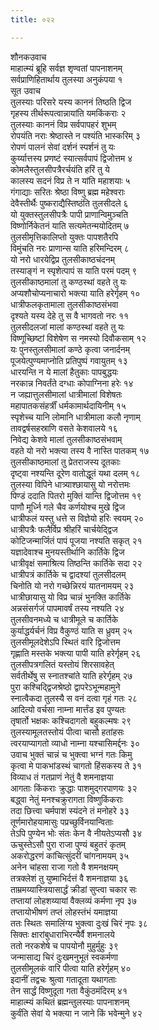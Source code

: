 ```yaml
---
title: ०२२

---
```

शौनकउवाच  
माहात्म्यं ब्रूहि सर्वज्ञ शृण्वतां पापनाशनम्  
सर्वप्राणिहितार्थाय तुलस्या अनुकंपया १  
सूत उवाच  
तुलस्याः परिसरे यस्य काननं तिष्ठति द्विज  
गृहस्य तीर्थरूपत्वान्नायांति यमकिंकराः २  
तुलस्याः काननं विप्र सर्वपापहरं शुभम्  
रोपयंति नराः श्रेष्ठास्ते न पश्यंति भास्करिम् ३  
रोपणं पालनं सेवां दर्शनं स्पर्शनं तु यः  
कुर्य्यात्तस्य प्रणष्टं स्यात्सर्वपापं द्विजोत्तम ४  
कोमलैस्तुलसीपत्रैरर्चयंति हरिं तु ये  
कालस्य सदनं विप्र ते न यांति महाशयाः ५  
गंगाद्याः सरितः श्रेष्ठा विष्णु ब्रह्म महेश्वराः  
देवैस्तीर्थैः पुष्कराद्यैस्तिष्ठंति तुलसीदले ६  
यो युक्तस्तुलसीपत्रैः पापी प्राणान्विमुञ्चति  
विष्णोर्निकेतनं याति सत्यमेतन्मयोदितम् ७  
तुलसीमृत्तिकालिप्तो युक्तः पापशतैरपि  
विमुंचति नरः प्राणान्स याति हरिमन्दिरम् ८  
यो नरो धारयेद्विप्र तुलसीकाष्ठचंदनम्  
तस्याङ्गं न स्पृशेत्पापं स याति परमं पदम् ९  
तुलसीकाष्ठमालां तु कण्ठस्थां वहते तु यः  
अप्यशौचोप्यनाचारो भक्त्या याति हरेर्गृहम् १०  
धात्रीफलकृतामाला तुलसीकाष्ठसंभवा  
दृश्यते यस्य देहे तु स वै भागवतो नरः ११  
तुलसीदलजां मालां कण्ठस्थां वहते तु यः  
विष्णूच्छिष्टां विशेषेण स नमस्यो दिवौकसाम् १२  
यः पुनस्तुलसीमालां कण्ठे कृत्वा जनार्दनम्  
पूजयेत्पुण्यमाप्नोति प्रतिपुष्पं गवायुतम् १३  
धारयन्ति न ये मालां हैतुकाः पापबुद्धयः  
नरकान्न निवर्तंते दग्धाः कोपाग्निना हरेः १४  
न जह्यात्तुलसीमालां धात्रीमालां विशेषतः  
महापातकसंहर्त्रीं धर्मकामार्थदायिनीम् १५  
स्पृशेच्च यानि लोमानि धात्रीमाला कलौ नृणाम्  
तावद्वर्षसहस्राणि वसते केशवालये १६  
निवेद्य केशवे मालां तुलसीकाष्ठसंभवाम्  
वहते यो नरो भक्त्या तस्य वै नास्ति पातकम् १७  
तुलसीकाष्ठमालां तु प्रेतराजस्य दूतकाः  
दृष्ट्वा नश्यन्ति दूरेण वातोद्धूतं यथा दलम् १८  
तुलस्या विपिने धात्र्याश्छायासु यो नरोत्तमः  
पिण्डं ददाति पितरो मुक्तिं यान्ति द्विजोत्तम १९  
पाणौ मूर्ध्नि गले चैव कर्णयोश्च मुखे द्विज  
धात्रीफलं यस्तु धत्ते स विज्ञेयो हरिः स्वयम् २०  
धात्रीपत्रैः फलैर्विप्र श्रीहरिं चार्चयेद्द्विज  
कोटिजन्मार्जितं पापं पूजया नश्यति सकृत् २१  
यज्ञादेवाश्च मुनयस्तीर्थानि कार्तिके द्विज  
धात्रीवृक्षं समाश्रित्य तिष्ठन्ति कार्तिके सदा २२  
धात्रीपत्रं कार्तिके च द्वादश्यां तुलसीदलम्  
चिनोति यो नरो गच्छेन्निरयं यातनामयम् २३  
धात्रीछायासु यो विप्र चान्नं भुनक्ति कार्तिके  
अन्नसंसर्गजं पापमावर्षं तस्य नश्यति २४  
तुलसीवनमध्ये च धात्रीमूले च कार्तिके  
कुर्याद्धर्यर्चनं विप्र वैकुण्ठं याति स ध्रुवम् २५  
तुलसीमूलदेशेऽपि स्थितं वारि द्विजोत्तम  
गृह्णाति मस्तके भक्त्या पापी याति हरेर्गृहम् २६  
तुलसीपत्रगलितं यस्तोयं शिरसावहेत्  
सर्वतीर्थेषु स स्नातश्चांते याति हरेर्गृहम् २७  
पुरा कश्चिद्द्विजश्रेष्ठो द्वापरेऽभून्महामुने  
स्नात्वैकदा तुलस्यै स वनं दत्वा गृहं गतः २८  
आदित्यो वर्चसा नाम्ना मार्त्तंड इव पुण्यतः  
तृषार्तो भक्षकः कश्चिदागतो बहुकल्मषः २९  
तुलस्यामूलतस्तोयं पीत्वा चासौ हतांहसः  
त्वरयाप्यागतो व्याधो नाम्ना यश्चासिमर्द्दनः ३०  
उवाच भुक्तं चान्नं च भुक्त्वा भग्नं गतः किमु  
कृत्वा मे पाकभांडस्थं चागतो हिंसकस्य ते ३१  
विव्याध तं गतप्राणं नेतुं वै शमनाज्ञया  
आगताः किंकराः क्रुद्धाः पाशमुद्गरपाणयः ३२  
बद्ध्वा नेतुं मनश्चक्रुरागता विष्णुकिंकराः  
तदा छित्त्वा चर्मपाशं स्यंदने तं मनोहरे ३३  
तूर्णमारोहयामासुः पप्रच्छुर्विनयान्विताः  
तेऽपि पुण्येन भोः संतः केन वै नीयतेऽप्यसौ ३४  
ऊचुस्तेऽसौ पुरा राजा पुण्यं बहुतरं कृतम्  
अकरोद्धरणं कांचित्सुंदरीं चांगनामयम् ३५  
अनेन चांहसा राजा गतो वै शमनक्षयम्  
तत्रक्लेशं तु युष्माभिर्दत्तं वै शमनाज्ञया ३६  
ताम्रमय्यास्त्रियासार्द्धं क्रीडां सुप्त्वा चकार सः  
तप्तायां लोहशय्यायां वैक्लव्यं कर्मणा नृप ३७  
तप्तायोभीषणं तप्तं लोहस्तंभं यमाज्ञया  
ततः स्थितः समालिंग्य भुक्त्वा दुःखं चिरं नृपः ३८  
सिक्तः क्षारांबुधाराभिरन्यैर्वै शमनालये  
ततो नरकशेषे च पापयोनौ मुहुर्मुहुः ३९  
जन्मासाद्य चिरं दुःखमनुभूतं स्वकर्मणा  
तुलसीमूलकं वारि पीत्वा याति हरेर्गृहम् ४०  
इदानीं तद्वचः श्रुत्वा गतादूता यथागताः  
तेन सार्द्धं विष्णुदूता गता वैकुंठमंदिरम् ४१  
माहात्म्यं कथितं ब्रह्मन्तुलस्याः पापनाशनम्  
कुर्वंति सेवां ये भक्त्या न जाने किं भवेन्मुने ४२